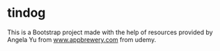 # tindog

This is a Bootstrap project made with the help of resources provided by Angela Yu from www.appbrewery.com from udemy.
